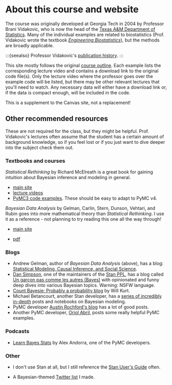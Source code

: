 # About this course and website

The course was originally developed at Georgia Tech in 2004 by Professor Brani Vidakovic, who is now the head of the [Texas A&M Department of Statistics](https://science.tamu.edu/news/2020/07/branislav-vidakovic-named-head-of-texas-am-statistics/). Many of the individual examples are related to biostatistics (Prof. Vidakovic wrote the textbook [*Engineering Biostatistics*](https://statbook.gatech.edu/index.html)), but the methods are broadly applicable.

:::{seealso}
Professor Vidakovic's [publication history](https://scholar.google.com/citations?user=mjLdzMAAAAAJ).
:::

This site mostly follows the original [course outline](https://www2.isye.gatech.edu/isye6420/plan.html). Each example lists the corresponding lecture video and contains a download link to the original code file(s). Only the lecture video where the professor goes over the example code will be listed, but there may be other relevant lectures that you'll need to watch. Any necessary data will either have a download link or, if the data is compact enough, will be included in the code.

This is a supplement to the Canvas site, not a replacement!

## Other recommended resources

These are not required for the class, but they might be helpful. Prof. Vidakovic's lectures often assume that the student has a certain amount of background knowledge, so if you feel lost or if you just want to dive deeper into the subject check them out.

### Textbooks and courses

*Statistical Rethinking* by Richard McElreath is a great book for gaining intuition about Bayesian inference and modeling in general.

- [main site](https://xcelab.net/rm/statistical-rethinking/)
- [lecture videos](https://www.youtube.com/playlist?list=PLDcUM9US4XdMROZ57-OIRtIK0aOynbgZN)
- [PyMC3 code examples](https://github.com/pymc-devs/pymc-resources/tree/main/Rethinking_2). These should be easy to adapt to PyMC v4.

*Bayesian Data Analysis* by Gelman, Carlin, Stern, Dunson, Vehtari, and Rubin goes into more mathematical theory than *Statistical Rethinking*. I use it as a reference - not planning to try reading this one all the way through!

- [main site](http://www.stat.columbia.edu/~gelman/book/)

- [pdf](http://www.stat.columbia.edu/~gelman/book/BDA3.pdf)

### Blogs

- Andrew Gelman, author of *Bayesian Data Analysis* (above), has a blog: [Statistical Modeling, Causal Inference, and Social Science](https://statmodeling.stat.columbia.edu/).
- [Dan Simpson](https://dpsimpson.github.io/), one of the maintainers of the [Stan PPL](https://mc-stan.org/), has a blog called [Un garçon pas comme les autres (Bayes)](https://dansblog.netlify.app/) with opinionated and funny deep dives into various Bayesian topics. Warning: NSFW language.
- [Count Bayesie: Probably a probability blog](https://www.countbayesie.com/) by Will Kurt.
- Michael Betancourt, another Stan developer, has a [series of incredibly in-depth](https://betanalpha.github.io/writing/) posts and notebooks on Bayesian modeling.
- PyMC developer [Austin Rochford's blog](https://austinrochford.com/posts.html) has a lot of good posts.
- Another PyMC developer, [Oriol Abril](https://oriolabrilpla.cat/blog/), posts some really helpful PyMC examples.

### Podcasts

- [Learn Bayes Stats](https://learnbayesstats.com/) by Alex Andorra, one of the PyMC developers.

### Other

- I don't use Stan at all, but I still reference the [Stan User's Guide](https://mc-stan.org/docs/2_29/stan-users-guide/index.html) often.

- A Bayesian-themed [Twitter list](https://twitter.com/i/lists/1519851206675296256) I made.